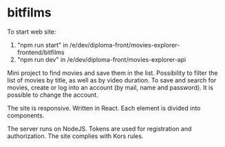 # bitfilms

To start web site:
1) "npm run start" in /e/dev/diploma-front/movies-explorer-frontend/bitfilms
2) "npm run dev" in /e/dev/diploma-front/movies-explorer-api

Mini project to find movies and save them in the list. Possibility to filter the list of movies by title, as well as by video duration. To save and search for movies, create or log into an account (by mail, name and password). It is possible to change the account.

The site is responsive. Written in React. Each element is divided into components.

The server runs on NodeJS. Tokens are used for registration and authorization. The site complies with Kors rules.